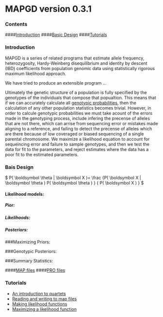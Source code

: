 ﻿<script src='https://cdn.mathjax.org/mathjax/latest/MathJax.js?config=TeX-AMS-MML_HTMLorMML'></script>

<h1> MAPGD version 0.3.1 </h1>

<h3>Contents </h3>

####[Introduction](https://lynchlab.github.io/MAPGD/index.html#-introduction-)
####[Basic Design](https://lynchlab.github.io/MAPGD/index.html#-basic-design-)
####[Tutorials](https://lynchlab.github.io/MAPGD/index.html#-tutorials-)

<h3> Introduction </h3>

MAPGD is a series of related programs that estimate allele frequency, heterozygosity, Hardy-Weinberg disequilibrium and identity by descent (IBD) coefficients from population genomic data using statistically rigorous maximum likelihood approach.   

We have tried to produce an extensible program ...

Ultimately the genetic structure of a population is fully specified by the genotypes of the individuals that compose that popualtion. This means that if we can accurately calculate all [genotypic probabilities](https://lynchlab.github.io/MAPGD/classgenotype.html), then the calculation of any other population statistics becomes trivial. However, in order to calcule genotypic probabilities we must take acount of the errors made in the genotyping process, include infering the precense of alleles that are not there, which can arrise from sequencing error or mistakes made aligning to a reference, and failing to detect the precense of alleles which are there because of low coveraged or biased sequencing of a single parental chromosome. We maximize a likelihood equation to account for sequeincing error and failure to sample genotypes, and then we test the data for fit to the parameters, and reject estimates where the data has a poor fit to the estimated parameters. 

<h3> Bais Design </h3>

$ P( \boldsymbol \theta | \boldsymbol X  )= \frac {P( \boldsymbol X | \boldsymbol \theta  ) P( \boldsymbol \theta  ) } { P( \boldsymbol X  ) } $	

<h4> Likelihood models:</h4>

<h5> Pior:</h5>

<h5> Likelihoods:</h5>

<h5> Posteriors:</h5>

###Maximizing Priors:

###Genotypic Posteriors:

###Summary Statistics:

####[MAP files](https://lynchlab.github.io/MAPGD/classmap__file.html)
####[PRO files](https://lynchlab.github.io/MAPGD/classmap__file.html)

<h3> Tutorials </h3>

* [An introduction to quartets](https://lynchlab.github.io/MAPGD/tutorial/quartet.md)
* [Reading and writing to map files](https://lynchlab.github.io/MAPGD/tutorial/map.md)
* [Making likelihood functions](https://lynchlab.github.io/MAPGD/tutorial/likelihood.md)
* [Maximizing a likelihood function](https://lynchlab.github.io/MAPGD/tutorial/maximize.md)
